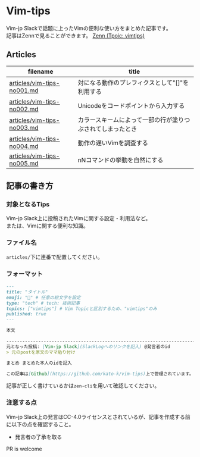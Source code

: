 # Vim-tips

Vim-jp Slackで話題に上ったVimの便利な使い方をまとめた記事です。  
記事はZennで見ることができます。
[Zenn (Tpoic: vimtips)](https://zenn.dev/topics/vimtips)

## Articles

| filename | title |
| -- | -- |
| [articles/vim-tips-no001.md](articles/vim-tips-no001.md) | 対になる動作のプレフィクスとして"[]"を利用する |
| [articles/vim-tips-no002.md](articles/vim-tips-no002.md) | Unicodeをコードポイントから入力する |
| [articles/vim-tips-no003.md](articles/vim-tips-no003.md) | カラースキームによって一部の行が塗りつぶされてしまったとき |
| [articles/vim-tips-no004.md](articles/vim-tips-no004.md) | 動作の遅いVimを調査する |
| [articles/vim-tips-no005.md](articles/vim-tips-no005.md) | nNコマンドの挙動を自然にする |

## 記事の書き方

### 対象となるTips
Vim-jp Slack上に投稿されたVimに関する設定・利用法など。  
または、Vimに関する便利な知識。  

### ファイル名
`articles/`下に連番で配置してください。

### フォーマット
``` md
---
title: "タイトル"
emoji: "💨" # 任意の絵文字を設定
type: "tech" # tech: 技術記事
topics: ["vimtips"] # Vim Topicと区別するため、"vimtips"のみ
published: true
---

本文

-------------------------------------------------------------------------------
元となった投稿: [Vim-jp Slack](SlackLogへのリンクを記入) @発言者のid
> 元のpostを原文のママ貼り付け

まとめ まとめた本人のidを記入

この記事は[Github](https://github.com/kato-k/vim-tips)上で管理されています。情報の加筆・修正・記事の追加を歓迎します。
```
記事が正しく書けているかは`zen-cli`を用いて確認してください。

### 注意する点
Vim-jp Slack上の発言はCC-4.0ライセンスとされているが、記事を作成する前に以下の点を確認すること。  
- 発言者の了承を取る

PR is welcome
